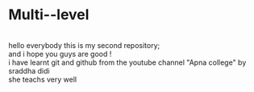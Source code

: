 # Multi--level
<br>
hello everybody this is my second repository;
<br>
and i hope you guys are good !
<br>
i have learnt git and github from the youtube channel "Apna college" by sraddha didi 
<br>
she teachs very well
